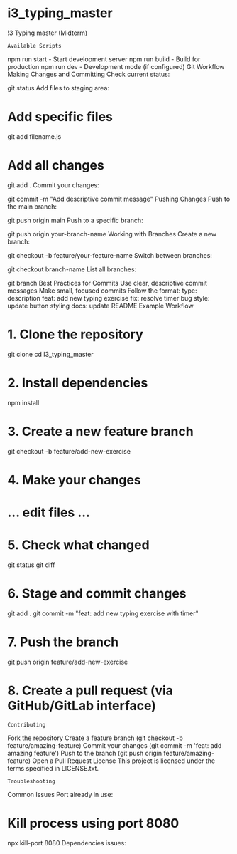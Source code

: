 # i3_typing_master

!3 Typing master (Midterm)

    Available Scripts

npm run start - Start development server
npm run build - Build for production
npm run dev - Development mode (if configured)
Git Workflow
Making Changes and Committing
Check current status:

git status
Add files to staging area:

# Add specific files

git add filename.js

# Add all changes

git add .
Commit your changes:

git commit -m "Add descriptive commit message"
Pushing Changes
Push to the main branch:

git push origin main
Push to a specific branch:

git push origin your-branch-name
Working with Branches
Create a new branch:

git checkout -b feature/your-feature-name
Switch between branches:

git checkout branch-name
List all branches:

git branch
Best Practices for Commits
Use clear, descriptive commit messages
Make small, focused commits
Follow the format: type: description
feat: add new typing exercise
fix: resolve timer bug
style: update button styling
docs: update README
Example Workflow

# 1. Clone the repository

git clone <repository-url>
cd I3_typing_master

# 2. Install dependencies

npm install

# 3. Create a new feature branch

git checkout -b feature/add-new-exercise

# 4. Make your changes

# ... edit files ...

# 5. Check what changed

git status
git diff

# 6. Stage and commit changes

git add .
git commit -m "feat: add new typing exercise with timer"

# 7. Push the branch

git push origin feature/add-new-exercise

# 8. Create a pull request (via GitHub/GitLab interface)

    Contributing

Fork the repository
Create a feature branch (git checkout -b feature/amazing-feature)
Commit your changes (git commit -m 'feat: add amazing feature')
Push to the branch (git push origin feature/amazing-feature)
Open a Pull Request
License
This project is licensed under the terms specified in LICENSE.txt.

    Troubleshooting

Common Issues
Port already in use:

# Kill process using port 8080

npx kill-port 8080
Dependencies issues:
